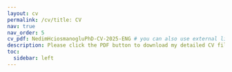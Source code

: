 ```yaml
---
layout: cv
permalink: /cv/title: CV
nav: true
nav_order: 5
cv_pdf: NedimHciosmanogluPhD-CV-2025-ENG # you can also use external links here
description: Please click the PDF button to download my detailed CV file.
toc:
  sidebar: left
---
```

